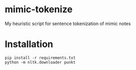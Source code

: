 # mimic-tokenize
My heuristic script for sentence tokenization of mimic notes


# Installation

    pip install -r requirements.txt
    python -m nltk.downloader punkt


